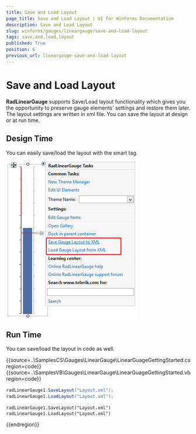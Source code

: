 ```yaml
---
title: Save and Load Layout
page_title: Save and Load Layout | UI for WinForms Documentation
description: Save and Load Layout
slug: winforms/gauges/lineargauge/save-and-load-layout
tags: save,and,load,layout
published: True
position: 6
previous_url: lineargauge-save-and-load-layout
---
```


# Save and Load Layout



__RadLinearGauge__ supports Save/Load layout functionality which gives you the opportunity to preserve gauge elements' settings and restore them later. The layout settings are written in xml file. You can save the layout at design or at run time.
      

## Design Time

You can easily save/load the layout with the smart tag.

![lineargauge-save-and-load-layout 001](images/lineargauge-save-and-load-layout001.png)

## Run Time

You can save/load the layout in code as well. 

{{source=..\SamplesCS\Gauges\LinearGauge\LinearGuageGettingStarted.cs region=code}} 
{{source=..\SamplesVB\Gauges\LinearGauge\LinearGuageGettingStarted.vb region=code}} 

````C#
radLinearGauge1.SaveLayout("Layout.xml");
radLinearGauge1.LoadLayout("Layout.xml");

````
````VB.NET
radLinearGauge1.SaveLayout("Layout.xml")
radLinearGauge1.LoadLayout("Layout.xml")

````

{{endregion}} 




